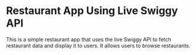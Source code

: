 # Restaurant App Using Live Swiggy API

This is a simple restaurant app that uses the live Swiggy API to fetch restaurant data and display it to users. It allows users to browse restaurants.
